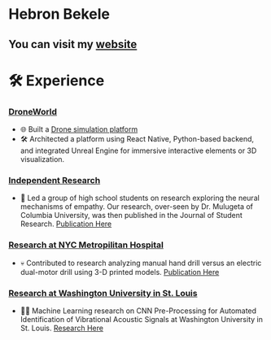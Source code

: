 # Hebron Bekele 
## You can visit my <a href="https://sites.google.com/view/hebronbekele/home">website</a>

# 🛠 Experience
### [DroneWorld](https://github.com/oss-slu/DroneWorld?tab=readme-ov-file) 
- 🌐 Built a [Drone simulation platform](https://github.com/oss-slu/DroneWorld?tab=readme-ov-file)
- 🛠 Architected a platform using React Native, Python-based backend, and integrated Unreal Engine for immersive interactive elements or 3D visualization.

### [Independent Research](https://doi.org/10.47611/jsr.v12i4.2281)
- 🧠 Led a group of high school students on research exploring the neural mechanisms of empathy. Our research, over-seen by Dr. Mulugeta of Columbia University, was then published in the Journal of Student Research. [Publication Here](https://doi.org/10.47611/jsr.v12i4.2281)

### [Research at NYC Metropilitan Hospital](https://www.sciencedirect.com/science/article/abs/pii/S0735675723003297) 
- 💀 Contributed to research analyzing manual hand drill versus an electric dual-motor drill using 3-D printed models. [Publication Here](https://www.sciencedirect.com/science/article/abs/pii/S0735675723003297)

### [Research at Washington University in St. Louis](https://symposium.foragerone.com/fall-2023-undergraduate-research-symposium/presentations/59614) 
- 🤖🧠 Machine Learning research on CNN Pre-Processing for Automated Identification of Vibrational Acoustic Signals at Washington University in St. Louis. [Research Here](https://symposium.foragerone.com/fall-2023-undergraduate-research-symposium/presentations/59614)

